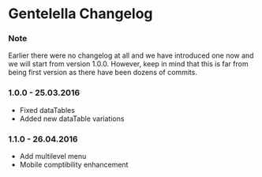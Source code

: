 # Gentelella Changelog

### Note

Earlier there were no changelog at all and we have introduced one now and we will start from version 1.0.0. However, keep in mind that this is far from being first version as there have been dozens of commits.

### 1.0.0 - 25.03.2016

* Fixed dataTables
* Added new dataTable variations

### 1.1.0 - 26.04.2016

* Add multilevel menu
* Mobile comptibility enhancement
